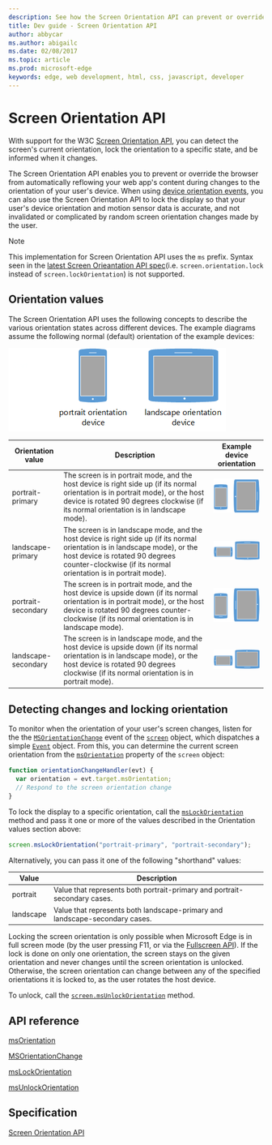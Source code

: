 ```yaml
---
description: See how the Screen Orientation API can prevent or override the browser from automatically reflowing your web app’s content during device orientation changes.
title: Dev guide - Screen Orientation API
author: abbycar
ms.author: abigailc
ms.date: 02/08/2017
ms.topic: article
ms.prod: microsoft-edge
keywords: edge, web development, html, css, javascript, developer
---
```


# Screen Orientation API


With support for the W3C [Screen Orientation API](https://www.w3.org/TR/2014/WD-screen-orientation-20140220/), you can detect the screen's current orientation, lock the orientation to a specific state, and be informed when it changes.

The Screen Orientation API enables you to prevent or override the browser from automatically reflowing your web app's content during changes to the orientation of your user's device. When using [device orientation events](./device-orientation-and-motion-events.md), you can also use the Screen Orientation API to lock the display so that your user's device orientation and motion sensor data is accurate, and not invalidated or complicated by random screen orientation changes made by the user.

> [!NOTE]
> This implementation for Screen Orientation API uses the `ms` prefix. Syntax seen in the [latest Screen Orieantation API spec](https://www.w3.org/TR/screen-orientation/)(i.e. `screen.orientation.lock` instead of `screen.lockOrientation`) is not supported.


## Orientation values

The Screen Orientation API uses the following concepts to describe the various orientation states across different devices. The example diagrams assume the following normal (default) orientation of the example devices:

![Diagram of a mobile (portrait orientation) device and a tablet (landscape orientation) device. ](./../media/screen_orientation_reference.png)

| Orientation value       | Description                                                                                                                                                                                                                         | Example device orientation                                                                                                       |
|-------------------------|-------------------------------------------------------------------------------------------------------------------------------------------------------------------------------------------------------------------------------------|----------------------------------------------------------------------------------------------------------------------------------|
| portrait-primary    | The screen is in portrait mode, and the host device is right side up (if its normal orientation is in portrait mode), or the host device is rotated 90 degrees clockwise (if its normal orientation is in landscape mode).          | ![Illustration of the mobile device and tablet device orientation in "portrait-primary" mode](./../media/portrait-primary.png)       |
| landscape-primary   | The screen is in landscape mode, and the host device is right side up (if its normal orientation is in landscape mode), or the host device is rotated 90 degrees counter-clockwise (if its normal orientation is in portrait mode). | ![Illustration of the mobile device and tablet device orientation in "landscape-primary" mode](./../media/landscape-primary.png)     |
| portrait-secondary  | The screen is in portrait mode, and the host device is upside down (if its normal orientation is in portrait mode), or the host device is rotated 90 degrees counter-clockwise (if its normal orientation is in landscape mode).    | ![Illustration of the mobile device and tablet device orientation in "portrait-secondary" mode](./../media/portrait-secondary.png)   |
| landscape-secondary | The screen is in landscape mode, and the host device is upside down (if its normal orientation is in landscape mode), or the host device is rotated 90 degrees clockwise (if its normal orientation is in portrait mode).           | ![Illustration of the mobile device and tablet device orientation in "landscape-secondary" mode](./../media/landscape-secondary.png) |


## Detecting changes and locking orientation

To monitor when the orientation of your user's screen changes, listen for the the [`MSOrientationChange`](https://msdn.microsoft.com/library/Dn342936) event of the [`screen`](https://msdn.microsoft.com/library/ms535868) object, which dispatches a simple [`Event`](https://msdn.microsoft.com/library/Ff974340) object. From this, you can determine the current screen orientation from the [`msOrientation`](https://msdn.microsoft.com/library/Dn342934) property of the `screen` object:

```javascript
function orientationChangeHandler(evt) {
  var orientation = evt.target.msOrientation;
  // Respond to the screen orientation change
}
```

To lock the display to a specific orientation, call the [`msLockOrientation`](https://msdn.microsoft.com/library/Dn342933) method and pass it one or more of the values described in the Orientation values section above:

```javascript
screen.msLockOrientation("portrait-primary", "portrait-secondary"); 
```

Alternatively, you can pass it one of the following "shorthand" values:

| Value | Description |
|-------------|-----------------------------------------------------------------------------|
| portrait | Value that represents both portrait-primary and portrait-secondary cases. |
| landscape | Value that represents both landscape-primary and landscape-secondary cases. |


Locking the screen orientation is only possible when Microsoft Edge is in full screen mode (by the user pressing F11, or via the [Fullscreen API](./fullscreen-API.md)).
If the lock is done on only one orientation, the screen stays on the given orientation and never changes until the screen orientation is unlocked. Otherwise, the screen orientation can change between any of the specified orientations it is locked to, as the user rotates the host device.

To unlock, call the [`screen.msUnlockOrientation`](https://msdn.microsoft.com/library/Dn342935) method.



## API reference

[msOrientation](https://msdn.microsoft.com/library/Dn342934)

[MSOrientationChange](https://msdn.microsoft.com/library/Dn342936)

[msLockOrientation](https://msdn.microsoft.com/library/Dn342933)

[msUnlockOrientation](https://msdn.microsoft.com/library/Dn342935)

## Specification

[Screen Orientation API](https://www.w3.org/TR/2014/WD-screen-orientation-20140220/)


